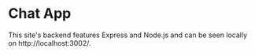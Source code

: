 # Chat App

This site's backend features Express and Node.js and can be seen locally on http://localhost:3002/.
